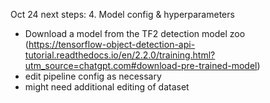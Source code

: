 Oct 24 next steps:
 4. Model config & hyperparameters
   - Download a model from the TF2 detection model zoo (https://tensorflow-object-detection-api-tutorial.readthedocs.io/en/2.2.0/training.html?utm_source=chatgpt.com#download-pre-trained-model)
   - edit pipeline config as necessary
   - might need additional editing of dataset
